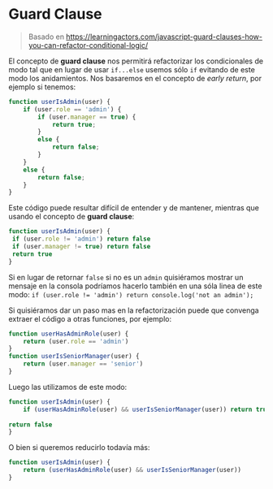 # Guard Clause
> Basado en https://learningactors.com/javascript-guard-clauses-how-you-can-refactor-conditional-logic/

El concepto de **guard clause** nos permitirá refactorizar los condicionales de modo tal que en lugar de usar `if...else` usemos sólo `if` evitando de este modo los anidamientos. Nos basaremos en el concepto de *early return*, por ejemplo si tenemos:
```js
function userIsAdmin(user) {
	if (user.role == 'admin') {
		if (user.manager == true) {
			return true;
		}
		else {
			return false;
		}
	}
	else {
		return false;
	}
}
```
Este código puede resultar difícil de entender y de mantener, mientras que usando el concepto de **guard clause**:

```js
function userIsAdmin(user) {
 if (user.role != 'admin') return false
 if (user.manager != true) return false
 return true
}
```

Si en lugar de retornar `false` si no es un `admin` quisiéramos mostrar un mensaje en la consola podríamos hacerlo también en una sóla linea de este modo: `if (user.role != 'admin') return console.log('not an admin');`

Si quisiéramos dar un paso mas en la refactorización puede que convenga extraer el código a otras funciones, por ejemplo:

```jsx
function userHasAdminRole(user) {
	return (user.role == 'admin')
}
function userIsSeniorManager(user) {
	return (user.manager == 'senior')
}
```

Luego las utilizamos de este modo:

```js
function userIsAdmin(user) {
	if (userHasAdminRole(user) && userIsSeniorManager(user)) return true;
	
return false
}
```

O bien si queremos reducirlo todavía más:

```js
function userIsAdmin(user) {
	return (userHasAdminRole(user) && userIsSeniorManager(user))
}
```